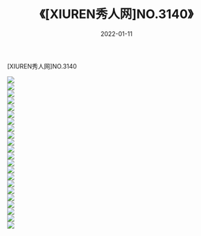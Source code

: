 ﻿---
layout: post
title:  《[XIUREN秀人网]NO.3140》
date:   2022-01-11
img: http://img.660000.xyz/Sharelink/秀人网/秀人网第04部分/[XIUREN秀人网]NO.3140/000.jpg
categories: [美女, 清纯, 唯美]
---

[XIUREN秀人网]NO.3140

 ![](http://img.660000.xyz/Sharelink/秀人网/秀人网第04部分/[XIUREN秀人网]NO.3140/001.jpg) <br>![](http://img.660000.xyz/Sharelink/秀人网/秀人网第04部分/[XIUREN秀人网]NO.3140/002.jpg) <br>![](http://img.660000.xyz/Sharelink/秀人网/秀人网第04部分/[XIUREN秀人网]NO.3140/003.jpg) <br>![](http://img.660000.xyz/Sharelink/秀人网/秀人网第04部分/[XIUREN秀人网]NO.3140/004.jpg) <br>![](http://img.660000.xyz/Sharelink/秀人网/秀人网第04部分/[XIUREN秀人网]NO.3140/005.jpg) <br>![](http://img.660000.xyz/Sharelink/秀人网/秀人网第04部分/[XIUREN秀人网]NO.3140/006.jpg) <br>![](http://img.660000.xyz/Sharelink/秀人网/秀人网第04部分/[XIUREN秀人网]NO.3140/007.jpg) <br>![](http://img.660000.xyz/Sharelink/秀人网/秀人网第04部分/[XIUREN秀人网]NO.3140/008.jpg) <br>![](http://img.660000.xyz/Sharelink/秀人网/秀人网第04部分/[XIUREN秀人网]NO.3140/009.jpg) <br>![](http://img.660000.xyz/Sharelink/秀人网/秀人网第04部分/[XIUREN秀人网]NO.3140/010.jpg) <br>![](http://img.660000.xyz/Sharelink/秀人网/秀人网第04部分/[XIUREN秀人网]NO.3140/011.jpg) <br>![](http://img.660000.xyz/Sharelink/秀人网/秀人网第04部分/[XIUREN秀人网]NO.3140/012.jpg) <br>![](http://img.660000.xyz/Sharelink/秀人网/秀人网第04部分/[XIUREN秀人网]NO.3140/013.jpg) <br>![](http://img.660000.xyz/Sharelink/秀人网/秀人网第04部分/[XIUREN秀人网]NO.3140/014.jpg) <br>![](http://img.660000.xyz/Sharelink/秀人网/秀人网第04部分/[XIUREN秀人网]NO.3140/015.jpg) <br>![](http://img.660000.xyz/Sharelink/秀人网/秀人网第04部分/[XIUREN秀人网]NO.3140/016.jpg) <br>![](http://img.660000.xyz/Sharelink/秀人网/秀人网第04部分/[XIUREN秀人网]NO.3140/017.jpg) <br>![](http://img.660000.xyz/Sharelink/秀人网/秀人网第04部分/[XIUREN秀人网]NO.3140/018.jpg) <br>![](http://img.660000.xyz/Sharelink/秀人网/秀人网第04部分/[XIUREN秀人网]NO.3140/019.jpg) <br>![](http://img.660000.xyz/Sharelink/秀人网/秀人网第04部分/[XIUREN秀人网]NO.3140/020.jpg) <br>![](http://img.660000.xyz/Sharelink/秀人网/秀人网第04部分/[XIUREN秀人网]NO.3140/021.jpg) <br>![](http://img.660000.xyz/Sharelink/秀人网/秀人网第04部分/[XIUREN秀人网]NO.3140/022.jpg) <br>